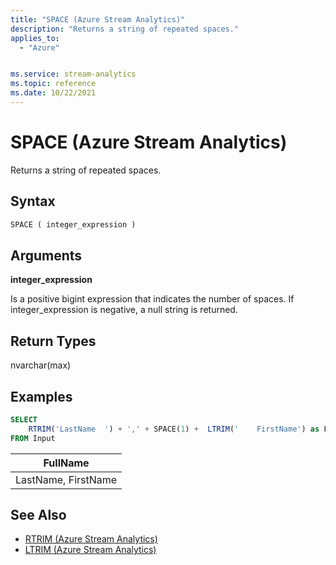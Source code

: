 ```yaml
---
title: "SPACE (Azure Stream Analytics)"
description: "Returns a string of repeated spaces."
applies_to:
  - "Azure"


ms.service: stream-analytics
ms.topic: reference
ms.date: 10/22/2021
---
```


# SPACE (Azure Stream Analytics)

Returns a string of repeated spaces.

## Syntax

```SQL
SPACE ( integer_expression )
```

## Arguments

**integer_expression**

Is a positive bigint expression that indicates the number of spaces. If integer_expression is negative, a null string is returned.

## Return Types

nvarchar(max)

## Examples

```SQL
SELECT
    RTRIM('LastName  ') + ',' + SPACE(1) +  LTRIM('    FirstName') as FullName
FROM Input
```

|FullName|
|-|
|LastName, FirstName|

## See Also

- [RTRIM (Azure Stream Analytics)](rtrim-azure-stream-analytics.md)
- [LTRIM (Azure Stream Analytics)](ltrim-azure-stream-analytics.md)
